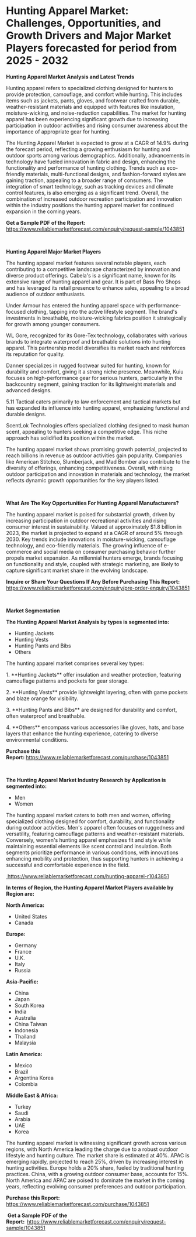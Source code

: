 <p><h1>Hunting Apparel Market: Challenges, Opportunities, and Growth Drivers and Major Market Players forecasted for period from 2025 - 2032</h1></p><p><strong>Hunting Apparel Market Analysis and Latest Trends</strong></p>
<p><p>Hunting apparel refers to specialized clothing designed for hunters to provide protection, camouflage, and comfort while hunting. This includes items such as jackets, pants, gloves, and footwear crafted from durable, weather-resistant materials and equipped with features like insulation, moisture-wicking, and noise-reduction capabilities. The market for hunting apparel has been experiencing significant growth due to increasing participation in outdoor activities and rising consumer awareness about the importance of appropriate gear for hunting.</p><p>The Hunting Apparel Market is expected to grow at a CAGR of 14.9% during the forecast period, reflecting a growing enthusiasm for hunting and outdoor sports among various demographics. Additionally, advancements in technology have fueled innovation in fabric and design, enhancing the functionality and performance of hunting clothing. Trends such as eco-friendly materials, multi-functional designs, and fashion-forward styles are gaining traction, appealing to a broader range of consumers. The integration of smart technology, such as tracking devices and climate control features, is also emerging as a significant trend. Overall, the combination of increased outdoor recreation participation and innovation within the industry positions the hunting apparel market for continued expansion in the coming years.</p></p>
<p><strong>Get a Sample PDF of the Report:&nbsp;</strong> <a href="https://www.reliablemarketforecast.com/enquiry/request-sample/1043851?utm_campaign=2988&utm_medium=2&utm_source=Github&utm_content=ia&utm_term=15042025&utm_id=hunting-apparel">https://www.reliablemarketforecast.com/enquiry/request-sample/1043851</a></p>
<p>&nbsp;</p>
<p><strong>Hunting Apparel Major Market Players</strong></p>
<p><p>The hunting apparel market features several notable players, each contributing to a competitive landscape characterized by innovation and diverse product offerings. Cabela's is a significant name, known for its extensive range of hunting apparel and gear. It is part of Bass Pro Shops and has leveraged its retail presence to enhance sales, appealing to a broad audience of outdoor enthusiasts.</p><p>Under Armour has entered the hunting apparel space with performance-focused clothing, tapping into the active lifestyle segment. The brand's investments in breathable, moisture-wicking fabrics position it strategically for growth among younger consumers. </p><p>WL Gore, recognized for its Gore-Tex technology, collaborates with various brands to integrate waterproof and breathable solutions into hunting apparel. This partnership model diversifies its market reach and reinforces its reputation for quality.</p><p>Danner specializes in rugged footwear suited for hunting, known for durability and comfort, giving it a strong niche presence. Meanwhile, Kuiu focuses on high-performance gear for serious hunters, particularly in the backcountry segment, gaining traction for its lightweight materials and advanced designs.</p><p>5.11 Tactical caters primarily to law enforcement and tactical markets but has expanded its influence into hunting apparel, emphasizing functional and durable designs.</p><p>ScentLok Technologies offers specialized clothing designed to mask human scent, appealing to hunters seeking a competitive edge. This niche approach has solidified its position within the market.</p><p>The hunting apparel market shows promising growth potential, projected to reach billions in revenue as outdoor activities gain popularity. Companies like American Stitchco, Slumberjack, and Mad Bomber also contribute to the diversity of offerings, enhancing competitiveness. Overall, with rising outdoor participation and innovation in materials and technology, the market reflects dynamic growth opportunities for the key players listed.</p></p>
<p>&nbsp;</p>
<p><strong>What Are The Key Opportunities For Hunting Apparel Manufacturers?</strong></p>
<p><p>The hunting apparel market is poised for substantial growth, driven by increasing participation in outdoor recreational activities and rising consumer interest in sustainability. Valued at approximately $1.8 billion in 2023, the market is projected to expand at a CAGR of around 5% through 2030. Key trends include innovations in moisture-wicking, camouflage technology, and eco-friendly materials. The growing influence of e-commerce and social media on consumer purchasing behavior further propels market expansion. As millennial hunters emerge, brands focusing on functionality and style, coupled with strategic marketing, are likely to capture significant market share in the evolving landscape.</p></p>
<p><strong>Inquire or Share Your Questions If Any Before Purchasing This Report:</strong> <a href="https://www.reliablemarketforecast.com/enquiry/pre-order-enquiry/1043851?utm_campaign=2988&utm_medium=2&utm_source=Github&utm_content=ia&utm_term=15042025&utm_id=hunting-apparel">https://www.reliablemarketforecast.com/enquiry/pre-order-enquiry/1043851</a></p>
<p>&nbsp;</p>
<p><strong>Market Segmentation</strong></p>
<p><strong>The Hunting Apparel Market Analysis by types is segmented into:</strong></p>
<p><ul><li>Hunting Jackets</li><li>Hunting Vests</li><li>Hunting Pants and Bibs</li><li>Others</li></ul></p>
<p><p>The hunting apparel market comprises several key types: </p><p>1. **Hunting Jackets** offer insulation and weather protection, featuring camouflage patterns and pockets for gear storage. </p><p>2. **Hunting Vests** provide lightweight layering, often with game pockets and blaze orange for visibility. </p><p>3. **Hunting Pants and Bibs** are designed for durability and comfort, often waterproof and breathable. </p><p>4. **Others** encompass various accessories like gloves, hats, and base layers that enhance the hunting experience, catering to diverse environmental conditions.</p></p>
<p><strong>Purchase this Report:&nbsp;</strong><a href="https://www.reliablemarketforecast.com/purchase/1043851?utm_campaign=2988&utm_medium=2&utm_source=Github&utm_content=ia&utm_term=15042025&utm_id=hunting-apparel">https://www.reliablemarketforecast.com/purchase/1043851</a></p>
<p>&nbsp;</p>
<p><strong>The Hunting Apparel Market Industry Research by Application is segmented into:</strong></p>
<p><ul><li>Men</li><li>Women</li></ul></p>
<p><p>The hunting apparel market caters to both men and women, offering specialized clothing designed for comfort, durability, and functionality during outdoor activities. Men's apparel often focuses on ruggedness and versatility, featuring camouflage patterns and weather-resistant materials. Conversely, women's hunting apparel emphasizes fit and style while maintaining essential elements like scent control and insulation. Both segments prioritize performance in various conditions, with innovations enhancing mobility and protection, thus supporting hunters in achieving a successful and comfortable experience in the field.</p></p>
<p><a href="https://www.reliablemarketforecast.com/hunting-apparel-r1043851?utm_campaign=2988&utm_medium=2&utm_source=Github&utm_content=ia&utm_term=15042025&utm_id=hunting-apparel">&nbsp;https://www.reliablemarketforecast.com/hunting-apparel-r1043851</a></p>
<p><strong>In terms of Region, the Hunting Apparel Market Players available by Region are:</strong></p>
<p>
    <p> <strong> North America: </strong>
        <ul>
            <li>United States</li>
            <li>Canada</li>
        </ul>
        </p> 
    <p> <strong> Europe: </strong>
        <ul>
            <li>Germany</li>
            <li>France</li>
            <li>U.K.</li>
            <li>Italy</li>
            <li>Russia</li>
        </ul>
        </p> 
    <p> <strong> Asia-Pacific: </strong>
        <ul>
            <li>China</li>
            <li>Japan</li>
            <li>South Korea</li>
            <li>India</li>
            <li>Australia</li>
            <li>China Taiwan</li>
            <li>Indonesia</li>
            <li>Thailand</li>
            <li>Malaysia</li>
        </ul>
        </p> 
    <p> <strong> Latin America: </strong>
        <ul>
            <li>Mexico</li>
            <li>Brazil</li>
            <li>Argentina Korea</li>
            <li>Colombia</li>
        </ul>
        </p> 
    <p> <strong> Middle East & Africa: </strong>
        <ul>
            <li>Turkey</li>
            <li>Saudi</li>
            <li>Arabia</li>
            <li>UAE</li>
            <li>Korea</li>
        </ul>
    </p>
    </p>
<p><p>The hunting apparel market is witnessing significant growth across various regions, with North America leading the charge due to a robust outdoor lifestyle and hunting culture. The market share is estimated at 40%. APAC is emerging rapidly, projected to reach 25%, driven by increasing interest in hunting activities. Europe holds a 20% share, fueled by traditional hunting practices. China, with a growing outdoor consumer base, accounts for 15%. North America and APAC are poised to dominate the market in the coming years, reflecting evolving consumer preferences and outdoor participation.</p></p>
<p><strong>Purchase this Report: </strong><a href="https://www.reliablemarketforecast.com/purchase/1043851?utm_campaign=2988&utm_medium=2&utm_source=Github&utm_content=ia&utm_term=15042025&utm_id=hunting-apparel">https://www.reliablemarketforecast.com/purchase/1043851</a></p>
<p>&nbsp;<strong>Get a Sample PDF of the Report:&nbsp;&nbsp;</strong><a href="https://www.reliablemarketforecast.com/enquiry/request-sample/1043851?utm_campaign=2988&utm_medium=2&utm_source=Github&utm_content=ia&utm_term=15042025&utm_id=hunting-apparel">https://www.reliablemarketforecast.com/enquiry/request-sample/1043851</a></p>
<p><strong></strong></p>
<p><p></p><p></p><p></p></p>